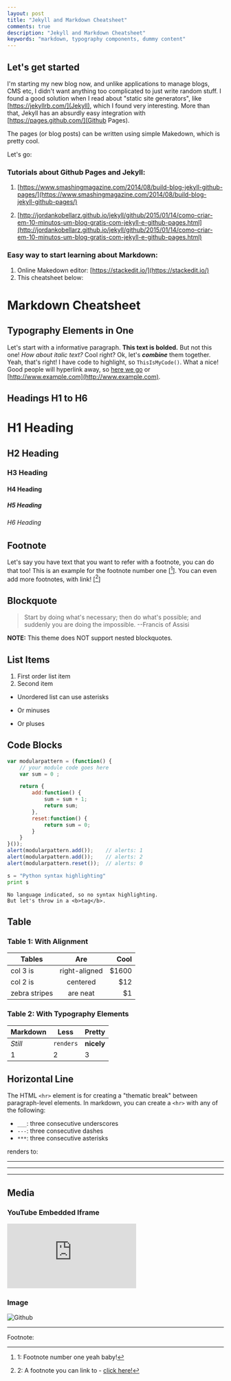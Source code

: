 ```yaml
---
layout: post
title: "Jekyll and Markdown Cheatsheet"
comments: true
description: "Jekyll and Markdown Cheatsheet"
keywords: "markdown, typography components, dummy content"
---
```

## Let's get started

I'm starting my new blog now, and unlike applications to manage blogs, CMS etc, I didn't want anything too complicated to just write random stuff. I found a good solution when I read about "static site generators", like [https://jekyllrb.com/](Jekyll), which I found very interesting. More than that, Jekyll has an absurdly easy integration with [https://pages.github.com/](Github Pages). 

The pages (or blog posts) can be written using simple Makedown, which is pretty cool.

Let's go:

### Tutorials about Github Pages and Jekyll:

1. [https://www.smashingmagazine.com/2014/08/build-blog-jekyll-github-pages/](https://www.smashingmagazine.com/2014/08/build-blog-jekyll-github-pages/)

2. [http://jordankobellarz.github.io/jekyll/github/2015/01/14/como-criar-em-10-minutos-um-blog-gratis-com-jekyll-e-github-pages.html](http://jordankobellarz.github.io/jekyll/github/2015/01/14/como-criar-em-10-minutos-um-blog-gratis-com-jekyll-e-github-pages.html)
 
### Easy way to start learning about Markdown:

1. Online Makedown editor: [https://stackedit.io/](https://stackedit.io/)
2. This cheatsheet below:


# Markdown Cheatsheet

## Typography Elements in One

Let's start with a informative paragraph. **This text is bolded.** But not this one! _How about italic text?_ Cool right? Ok, let's **_combine_** them together. Yeah, that's right! I have code to highlight, so `ThisIsMyCode()`. What a nice! Good people will hyperlink away, so [here we go](#) or [http://www.example.com](http://www.example.com).

<div class="divider"></div>

## Headings H1 to H6

# H1 Heading

## H2 Heading

### H3 Heading

#### H4 Heading

##### H5 Heading

###### H6 Heading

<div class="divider"></div>

## Footnote

Let's say you have text that you want to refer with a footnote, you can do that too! This is an example for the footnote number one [[^1]]. You can even add more footnotes, with link! [[^2]]

<div class="divider"></div>

## Blockquote

> Start by doing what's necessary; then do what's possible; and suddenly you are doing the impossible. --Francis of Assisi

**NOTE:** This theme does NOT support nested blockquotes.

<div class="divider"></div>

## List Items

1. First order list item
2. Second item

* Unordered list can use asterisks
- Or minuses
+ Or pluses

<div class="divider"></div>

## Code Blocks

```javascript
var modularpattern = (function() {
    // your module code goes here
    var sum = 0 ;

    return {
        add:function() {
            sum = sum + 1;
            return sum;
        },
        reset:function() {
            return sum = 0;    
        }  
    }   
}());
alert(modularpattern.add());    // alerts: 1
alert(modularpattern.add());    // alerts: 2
alert(modularpattern.reset());  // alerts: 0
```

```python
s = "Python syntax highlighting"
print s
```

```
No language indicated, so no syntax highlighting.
But let's throw in a <b>tag</b>.
```

<div class="divider"></div>

## Table

### Table 1: With Alignment

| Tables        | Are           | Cool  |
| ------------- |:-------------:| -----:|
| col 3 is      | right-aligned | $1600 |
| col 2 is      | centered      |   $12 |
| zebra stripes | are neat      |    $1 |

### Table 2: With Typography Elements

Markdown | Less | Pretty
--- | --- | ---
*Still* | `renders` | **nicely**
1 | 2 | 3

<div class="divider"></div>

## Horizontal Line

The HTML `<hr>` element is for creating a "thematic break" between paragraph-level elements. In markdown, you can create a `<hr>` with any of the following:

* `___`: three consecutive underscores
* `---`: three consecutive dashes
* `***`: three consecutive asterisks

renders to:

___

---

***

<div class="divider"></div>

## Media

### YouTube Embedded Iframe

<div class="video-container"><iframe src="https://www.youtube.com/watch?v=hTWKbfoikeg" frameborder="0" allowfullscreen></iframe></div>

### Image

![Github](http://s2.glbimg.com/nBsW9iMGHEMYJtADdQ9JdWXGP3k=/695x0/s.glbimg.com/po/tt2/f/original/2015/02/11/github-logo.jpg)

---
Footnote:

[^1]: 1: Footnote number one yeah baby!

[^2]: 2: A footnote you can link to - [click here!](#)
